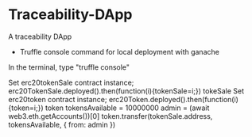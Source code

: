# Traceability-DApp
A traceability DApp










- Truffle console command for local deployment with ganache

In the terminal, type "truffle console"

Set erc20tokenSale contract instance;
erc20TokenSale.deployed().then(function(i){tokenSale=i;})
tokeSale 
Set erc20token contract instance;
erc20Token.deployed().then(function(i){token=i;})
token
tokensAvailable = 10000000
admin = (await web3.eth.getAccounts())[0]
token.transfer(tokenSale.address, tokensAvailable, { from: admin })